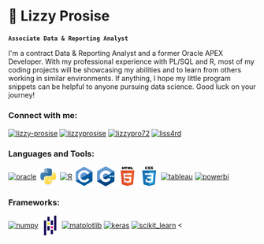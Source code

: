 # 🌻 Lizzy Prosise
**`Associate Data & Reporting Analyst`**

I'm a contract Data & Reporting Analyst and a former Oracle APEX Developer. With my professional experience with PL/SQL and R, most of my coding projects will be showcasing my abilities and to learn from others working in similar environments. If anything, I hope my little program snippets can be helpful to anyone pursuing data science. Good luck on your journey!
 
<h3 align="left">Connect with me:</h3>
<p align="left">
<a href="https://linkedin.com/in/lizzy-prosise" target="blank"><img align="center" src="https://raw.githubusercontent.com/rahuldkjain/github-profile-readme-generator/master/src/images/icons/Social/linked-in-alt.svg" alt="lizzy-prosise" height="30" width="40" /></a>
<a href="https://kaggle.com/lizzyprosise" target="blank"><img align="center" src="https://raw.githubusercontent.com/rahuldkjain/github-profile-readme-generator/master/src/images/icons/Social/kaggle.svg" alt="lizzyprosise" height="30" width="40" /></a>
<a href="https://www.hackerrank.com/lizzypro72" target="blank"><img align="center" src="https://raw.githubusercontent.com/rahuldkjain/github-profile-readme-generator/master/src/images/icons/Social/hackerrank.svg" alt="lizzypro72" height="30" width="40" /></a>
<a href="https://www.leetcode.com/liss4rd" target="blank"><img align="center" src="https://raw.githubusercontent.com/rahuldkjain/github-profile-readme-generator/master/src/images/icons/Social/leet-code.svg" alt="liss4rd" height="30" width="40" /></a>
</p>

<h3 align="left">Languages and Tools:</h3>
<p align="left"><a href="https://www.oracle.com/" target="blank"> <img align="center" src="https://www.svgrepo.com/show/355152/oracle.svg" alt="oracle" width="40" height="40" /></a>
 <a href="https://www.python.org" target="blank"> <img align="center" src="https://raw.githubusercontent.com/devicons/devicon/master/icons/python/python-original.svg" alt="python" width="40" height="40" /></a>
 <a href="https://www.r-project.org/" target="blank"> <img align="center" src="https://faculty.washington.edu/otoomet/info201-book/img/r-intro/Rlogo.svg" alt="R" width="40" height="40" /></a>
 <a href="https://www.cprogramming.com/" target="blank"> <img align="center" src="https://raw.githubusercontent.com/devicons/devicon/master/icons/c/c-original.svg" alt="c" width="40" height="40" /></a> 
 <a href="https://cplusplus.com/" target="blank"> <img align="center" src="https://raw.githubusercontent.com/devicons/devicon/master/icons/cplusplus/cplusplus-original.svg" alt="cplusplus" width="40" height="40" /></a> 
<a href="https://html.com/html5/" target="blank"> <img align="center" src="https://raw.githubusercontent.com/devicons/devicon/master/icons/html5/html5-original-wordmark.svg" alt="html5" width="40" height="40" /></a>
<a href="https://www.w3schools.com/css/" target="blank"> <img align="center" src="https://raw.githubusercontent.com/devicons/devicon/master/icons/css3/css3-original-wordmark.svg" alt="css3" width="40" height="40" /></a>
<a href="https://www.tableau.com/" target="blank"> <img align="center" src="https://cdn.worldvectorlogo.com/logos/tableau-software.svg" alt="tableau" width="40" height="40" /></a>
<a href="https://www.microsoft.com/en-us/power-platform/products/power-bi" target="blank"> <img align="center" src="https://www.svgrepo.com/show/424900/logo-microsoft-data-2.svg" alt="powerbi" width="40" height="40" /></a>
</p>

<h3 align="left"> Frameworks: </h3>
<p align="left">
 <a href="https://numpy.org/" target="blank"> <img align="center" src="https://cdn.worldvectorlogo.com/logos/numpy-1.svg" alt="numpy" width="40" height="40"/></a>
<a href="https://pandas.pydata.org/" target="blank"> <img align="center" src="https://raw.githubusercontent.com/devicons/devicon/2ae2a900d2f041da66e950e4d48052658d850630/icons/pandas/pandas-original.svg" alt="pandas" width="40" height="40"/></a>
<a href="https://matplotlib.org/" target="blank"> <img align="center" src="https://upload.wikimedia.org/wikipedia/commons/0/01/Created_with_Matplotlib-logo.svg" alt="matplotlib" width="40" height="40"/></a>
<a href="https://keras.io/" target="blank"> <img align="center" src="https://img.stackshare.io/service/5601/keras.png" alt="keras" width="40" height="40"/></a>
<a href="https://scikit-learn.org/" target="blank"> <img align="center" src="https://upload.wikimedia.org/wikipedia/commons/0/05/Scikit_learn_logo_small.svg" alt="scikit_learn" width="40" height="40"/></a>
<
</p>
